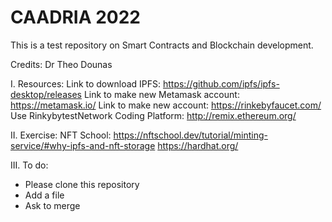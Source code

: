 # CAADRIA 2022
This is a test repository on Smart Contracts and Blockchain development. 

Credits: Dr Theo Dounas

I. Resources:
Link to download IPFS: https://github.com/ipfs/ipfs-desktop/releases
Link to make new Metamask account: https://metamask.io/
Link to make new account: https://rinkebyfaucet.com/
Use RinkybytestNetwork
Coding Platform: http://remix.ethereum.org/

II. Exercise:
NFT School: https://nftschool.dev/tutorial/minting-service/#why-ipfs-and-nft-storage
https://hardhat.org/


III. To do:
 - Please clone this repository
 - Add a file
 - Ask to merge
